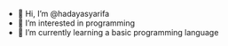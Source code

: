 - 👋 Hi, I’m @hadayasyarifa
- 👀 I’m interested in programming
- 🌱 I’m currently learning a basic programming language

<!---
hadayasyarifa/hadayasyarifa is a ✨ special ✨ repository because its `README.md` (this file) appears on your GitHub profile.
You can click the Preview link to take a look at your changes.
--->

